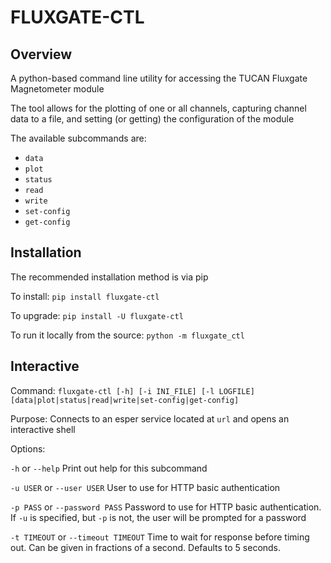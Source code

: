 # FLUXGATE-CTL

## Overview

A python-based command line utility for accessing the TUCAN Fluxgate Magnetometer module

The tool allows for the plotting of one or all channels, capturing channel data to a file, and setting (or getting) the configuration of the module

The available subcommands are:

- `data`
- `plot`
- `status`
- `read`
- `write`
- `set-config`
- `get-config`

## Installation

The recommended installation method is via pip

  To install:
    `pip install fluxgate-ctl`

  To upgrade:
    `pip install -U fluxgate-ctl`

  To run it locally from the source:
    `python -m fluxgate_ctl`

## Interactive

 Command:
  `fluxgate-ctl [-h] [-i INI_FILE] [-l LOGFILE] [data|plot|status|read|write|set-config|get-config]`

 Purpose:
  Connects to an esper service located at `url` and opens an interactive shell

 Options:

  `-h` or `--help`
  Print out help for this subcommand

  `-u USER` or  `--user USER`
   User to use for HTTP basic authentication

  `-p PASS` or `--password PASS`
   Password to use for HTTP basic authentication. If `-u` is specified, but `-p` is not, the user will be prompted for a password

  `-t TIMEOUT` or `--timeout TIMEOUT`
   Time to wait for response before timing out. Can be given in fractions of a second. Defaults to 5 seconds.

